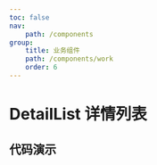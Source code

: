 ```yaml
---
toc: false
nav:
    path: /components
group:
    title: 业务组件
    path: /components/work
    order: 6
---
```


# DetailList 详情列表

## 代码演示
